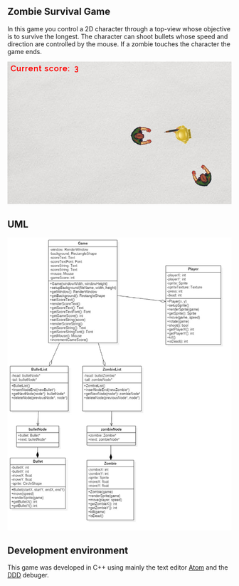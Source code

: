 ## Zombie Survival Game

In this game you control a 2D character through a top-view whose objective is to survive the longest.
The character can shoot bullets whose speed and direction are controlled by the mouse.
If a zombie touches the character the game ends.

![Screenshot](https://github.com/DuarteDx/2D-Zombie-Game/blob/master/misc/screenshot2.png)

## UML

![UML](https://github.com/DuarteDx/2D-Zombie-Game/blob/master/UML/UML1.jpg)

## Development environment

This game was developed in C++ using mainly the text editor [Atom](atom.io) and the [DDD](www.gnu.org/software/ddd/) debuger.
